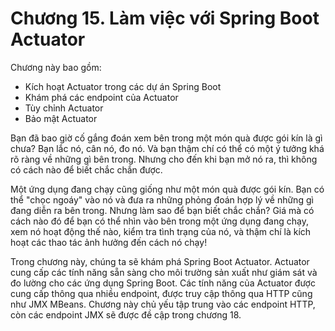 # Chương 15. Làm việc với Spring Boot Actuator

Chương này bao gồm:

* Kích hoạt Actuator trong các dự án Spring Boot  
* Khám phá các endpoint của Actuator  
* Tùy chỉnh Actuator  
* Bảo mật Actuator  

Bạn đã bao giờ cố gắng đoán xem bên trong một món quà được gói kín là gì chưa? Bạn lắc nó, cân nó, đo nó. Và bạn thậm chí có thể có một ý tưởng khá rõ ràng về những gì bên trong. Nhưng cho đến khi bạn mở nó ra, thì không có cách nào để biết chắc chắn được.

Một ứng dụng đang chạy cũng giống như một món quà được gói kín. Bạn có thể "chọc ngoáy" vào nó và đưa ra những phỏng đoán hợp lý về những gì đang diễn ra bên trong. Nhưng làm sao để bạn biết chắc chắn? Giá mà có cách nào đó để bạn có thể nhìn vào bên trong một ứng dụng đang chạy, xem nó hoạt động thế nào, kiểm tra tình trạng của nó, và thậm chí là kích hoạt các thao tác ảnh hưởng đến cách nó chạy!

Trong chương này, chúng ta sẽ khám phá Spring Boot Actuator. Actuator cung cấp các tính năng sẵn sàng cho môi trường sản xuất như giám sát và đo lường cho các ứng dụng Spring Boot. Các tính năng của Actuator được cung cấp thông qua nhiều endpoint, được truy cập thông qua HTTP cũng như JMX MBeans. Chương này chủ yếu tập trung vào các endpoint HTTP, còn các endpoint JMX sẽ được đề cập trong chương 18.
